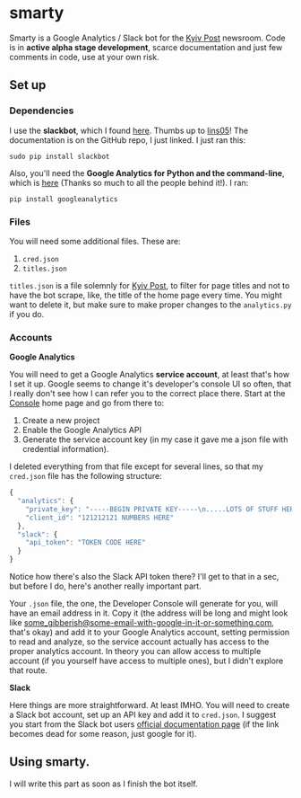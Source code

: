 # smarty
Smarty is a Google Analytics / Slack bot for the [Kyiv Post](http://kyivpost.com) newsroom. Code is in **active alpha stage development**, scarce documentation and just few comments in code, use at your own risk.

## Set up

### Dependencies

I use the **slackbot**, which I found [here](https://github.com/lins05/slackbot). Thumbs up to [lins05](https://github.com/lins05)! The documentation is on the GitHub repo, I just linked. I just ran this:

`sudo pip install slackbot`

Also, you'll need the **Google Analytics for Python and the command-line**, which is [here](https://github.com/debrouwere/google-analytics) (Thanks so much to all the people behind it!). I ran:

`pip install googleanalytics`

### Files
You will need some additional files. These are:

1. `cred.json`
2. `titles.json`

`titles.json` is a file solemnly for [Kyiv Post](http://kyivpost.com), to filter for page titles and not to have the bot scrape, like, the title of the home page every time. You might want to delete it, but make sure to make proper changes to the `analytics.py` if you do.

### Accounts

**Google Analytics**

You will need to get a Google Analytics **service account**, at least that's how I set it up. Google seems to change it's developer's console UI so often, that I really don't see how I can refer you to the correct place there. Start at the [Console](https://console.developers.google.com) home page and go from there to:

1. Create a new project
2. Enable the Google Analytics API
3. Generate the service account key (in my case it gave me a json file with credential information).

I deleted everything from that file except for several lines, so that my `cred.json` file has the following structure:

```javascript
{
  "analytics": {
    "private_key": "-----BEGIN PRIVATE KEY-----\n.....LOTS OF STUFF HERE........com",
    "client_id": "121212121 NUMBERS HERE"
  },
  "slack": {
    "api_token": "TOKEN CODE HERE"
  }
}
```
Notice how there's also the Slack API token there? I'll get to that in a sec, but before I do, here's another really important part.

Your `.json` file, the one, the Developer Console will generate for you, will have an email address in it. Copy it (the address will be long and might look like some_gibberish@some-email-with-google-in-it-or-something.com, that's okay)  and add it to your Google Analytics account, setting permission to read and analyze, so the service account actually has access to the proper analytics account. In theory you can allow access to multiple account (if you yourself have access to multiple ones), but I didn't explore that route.

**Slack**

Here things are more straightforward. At least IMHO. You will need to create a Slack bot account, set up an API key and add it to `cred.json`. I suggest you start from the Slack bot users [official documentation page](https://api.slack.com/bot-users) (if the link becomes dead for some reason, just google for it).

## Using smarty.

I will write this part as soon as I finish the bot itself.